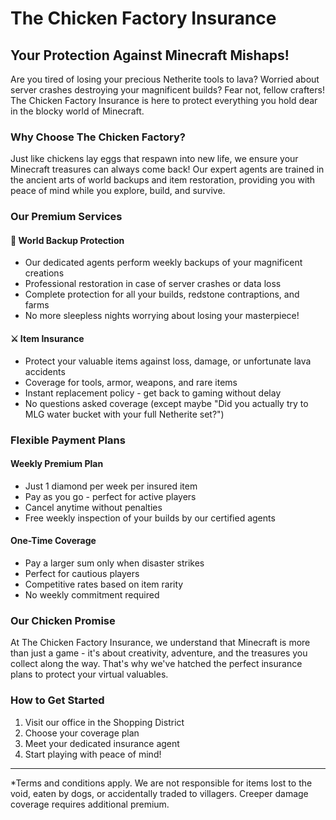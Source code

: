 # The Chicken Factory Insurance
## Your Protection Against Minecraft Mishaps!

Are you tired of losing your precious Netherite tools to lava? Worried about server crashes destroying your magnificent builds? Fear not, fellow crafters! The Chicken Factory Insurance is here to protect everything you hold dear in the blocky world of Minecraft.

### Why Choose The Chicken Factory?
Just like chickens lay eggs that respawn into new life, we ensure your Minecraft treasures can always come back! Our expert agents are trained in the ancient arts of world backups and item restoration, providing you with peace of mind while you explore, build, and survive.

### Our Premium Services

#### 🏰 World Backup Protection
- Our dedicated agents perform weekly backups of your magnificent creations
- Professional restoration in case of server crashes or data loss
- Complete protection for all your builds, redstone contraptions, and farms
- No more sleepless nights worrying about losing your masterpiece!

#### ⚔️ Item Insurance
- Protect your valuable items against loss, damage, or unfortunate lava accidents
- Coverage for tools, armor, weapons, and rare items
- Instant replacement policy - get back to gaming without delay
- No questions asked coverage (except maybe "Did you actually try to MLG water bucket with your full Netherite set?")

### Flexible Payment Plans

#### Weekly Premium Plan
- Just 1 diamond per week per insured item
- Pay as you go - perfect for active players
- Cancel anytime without penalties
- Free weekly inspection of your builds by our certified agents

#### One-Time Coverage
- Pay a larger sum only when disaster strikes
- Perfect for cautious players
- Competitive rates based on item rarity
- No weekly commitment required

### Our Chicken Promise
At The Chicken Factory Insurance, we understand that Minecraft is more than just a game - it's about creativity, adventure, and the treasures you collect along the way. That's why we've hatched the perfect insurance plans to protect your virtual valuables.

### How to Get Started
1. Visit our office in the Shopping District
2. Choose your coverage plan
3. Meet your dedicated insurance agent
4. Start playing with peace of mind!

---
*Terms and conditions apply. We are not responsible for items lost to the void, eaten by dogs, or accidentally traded to villagers. Creeper damage coverage requires additional premium.